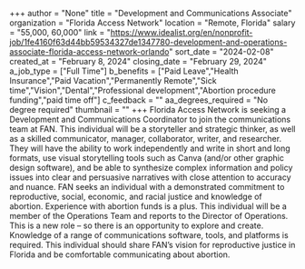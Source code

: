 +++
author = "None"
title = "Development and Communications Associate"
organization = "Florida Access Network"
location = "Remote, Florida"
salary = "55,000, 60,000"
link = "https://www.idealist.org/en/nonprofit-job/1fe4160f63d44bb59534327de1347780-development-and-operations-associate-florida-access-network-orlando"
sort_date = "2024-02-08"
created_at = "February 8, 2024"
closing_date = "February 29, 2024"
a_job_type = ["Full Time"]
b_benefits = ["Paid Leave","Health Insurance","Paid Vacation","Permanently Remote","Sick time","Vision","Dental","Professional development","Abortion procedure funding","paid time off"]
c_feedback = ""
aa_degrees_required = "No degree required"
thumbnail = ""
+++
Florida Access Network is seeking a Development and Communications Coordinator to join the communications team at FAN. This individual will be a storyteller and strategic thinker, as well as a skilled communicator, manager, collaborator, writer, and researcher. They will have the ability to work independently and write in short and long formats, use visual storytelling tools such as Canva (and/or other graphic design software), and be able to synthesize complex information and policy issues into clear and persuasive narratives with close attention to accuracy and nuance. FAN seeks an individual with a demonstrated commitment to reproductive, social, economic, and racial justice and knowledge of abortion. Experience with abortion funds is a plus. This individual will be a member of the Operations Team and reports to the Director of Operations. This is a new role – so there is an opportunity to explore and create. Knowledge of a range of communications software, tools, and platforms is required. This individual should share FAN’s vision for reproductive justice in Florida and be comfortable communicating about abortion.
